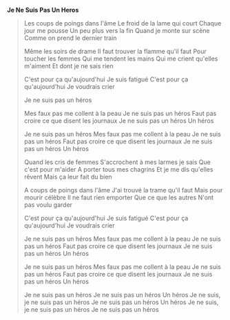 

__Je Ne Suis Pas Un Heros__

>Les coups de poings dans l'âme 
>Le froid de la lame qui court 
>Chaque jour me pousse 
>Un peu plus vers la fin 
>Quand je monte sur scène 
>Comme on prend le dernier train 
>
>Même les soirs de drame 
>Il faut trouver la flamme qu'il faut 
>Pour toucher les femmes 
>Qui me tendent les mains 
>Qui me crient qu'elles m'aiment 
>Et dont je ne sais rien 
>
>C'est pour ça qu'aujourd'hui 
>Je suis fatigué 
>C'est pour ça qu'aujourd'hui 
>Je voudrais crier 
>
>Je ne suis pas un héros 
>
>
>Mes faux pas me collent à la peau 
>Je ne suis pas un héros 
>Faut pas croire ce que disent les journaux 
>Je ne suis pas un héros 
>Un héros 
>
>Je ne suis pas un héros 
>Mes faux pas me collent à la peau 
>Je ne suis pas un héros 
>Faut pas croire ce que disent les journaux 
>Je ne suis pas un héros 
>Un héros 
>
>Quand les cris de femmes 
>S'accrochent à mes larmes je sais 
>Que c'est pour m'aider 
>A porter tous mes chagrins 
>Et je me dis qu'elles rêvent 
>Mais ça leur fait du bien 
>
>A coups de poings dans l'âme 
>J'ai trouvé la trame qu'il faut 
>Mais pour mourir célèbre 
>Il ne faut rien emporter 
>Que ce que les autres 
>N'ont pas voulu garder 
>
>C'est pour ça qu'aujourd'hui 
>Je suis fatigué 
>C'est pour ça qu'aujourd'hui 
>Je voudrais crier 
>
>Je ne suis pas un héros 
>Mes faux pas me collent à la peau 
>Je ne suis pas un héros 
>Faut pas croire ce que disent les journaux 
>Je ne suis pas un héros 
>Un héros 
>
>Je ne suis pas un héros 
>Mes faux pas me collent à la peau 
>Je ne suis pas un héros 
>Faut pas croire ce que disent les journaux 
>Je ne suis pas un héros 
>Un héros 
>
>Je ne suis pas un héros 
>Je ne suis pas un héros 
>Un héros 
>Je ne suis, je ne suis pas un héros 
>Je ne suis pas un héros 
>Un héros 
>Je ne suis, je ne suis pas un héros 
>Je ne suis pas un héros

